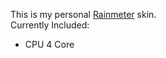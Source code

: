 This is my personal [Rainmeter](http://rainmeter.net "rainmeter.net") skin.  
Currently Included:
- CPU 4 Core